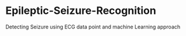 # Epileptic-Seizure-Recognition
Detecting Seizure using ECG data point and machine Learning approach 
